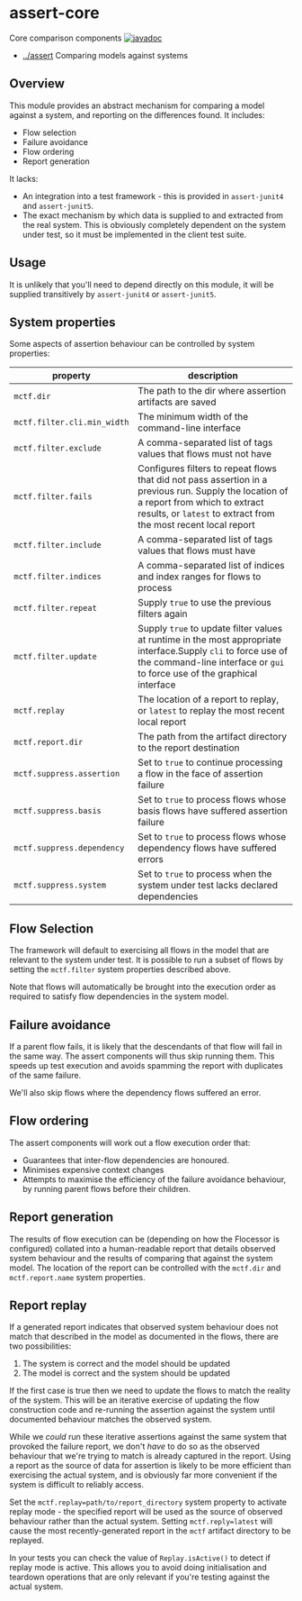 
<!-- title start -->

# assert-core

Core comparison components
[![javadoc](https://javadoc.io/badge2/com.mastercard.test.flow/assert-core/javadoc.svg)](https://javadoc.io/doc/com.mastercard.test.flow/assert-core)

 * [../assert](..) Comparing models against systems

<!-- title end -->

## Overview

This module provides an abstract mechanism for comparing a model against a system, and reporting on the differences found.
It includes:
 * Flow selection
 * Failure avoidance
 * Flow ordering
 * Report generation

It lacks:
 * An integration into a test framework - this is provided in `assert-junit4` and `assert-junit5`.
 * The exact mechanism by which data is supplied to and extracted from the real system.
   This is obviously completely dependent on the system under test, so it must be implemented in the client test suite.

## Usage

It is unlikely that you'll need to depend directly on this module, it will be supplied transitively by `assert-junit4` or `assert-junit5`.

## System properties

Some aspects of assertion behaviour can be controlled by system properties:

<!-- start_property_table -->

| property | description |
| -------- | ----------- |
| `mctf.dir` | The path to the dir where assertion artifacts are saved |
| `mctf.filter.cli.min_width` | The minimum width of the command-line interface |
| `mctf.filter.exclude` | A comma-separated list of tags values that flows must not have |
| `mctf.filter.fails` | Configures filters to repeat flows that did not pass assertion in a previous run. Supply the location of a report from which to extract results, or `latest` to extract from the most recent local report |
| `mctf.filter.include` | A comma-separated list of tags values that flows must have |
| `mctf.filter.indices` | A comma-separated list of indices and index ranges for flows to process |
| `mctf.filter.repeat` | Supply `true` to use the previous filters again |
| `mctf.filter.update` | Supply `true` to update filter values at runtime in the most appropriate interface.Supply `cli` to force use of the command-line interface or `gui` to force use of the graphical interface |
| `mctf.replay` | The location of a report to replay, or `latest` to replay the most recent local report |
| `mctf.report.dir` | The path from the artifact directory to the report destination |
| `mctf.suppress.assertion` | Set to `true` to continue processing a flow in the face of assertion failure |
| `mctf.suppress.basis` | Set to `true` to process flows whose basis flows have suffered assertion failure |
| `mctf.suppress.dependency` | Set to `true` to process flows whose dependency flows have suffered errors |
| `mctf.suppress.system` | Set to `true` to process when the system under test lacks declared dependencies |

<!-- end_property_table -->

## Flow Selection

The framework will default to exercising all flows in the model that are relevant to the system under test. It is possible to run a subset of flows by setting the `mctf.filter` system properties described above.

Note that flows will automatically be brought into the execution order as required to satisfy flow dependencies in the system model.

## Failure avoidance

If a parent flow fails, it is likely that the descendants of that flow will fail in the same way.
The assert components will thus skip running them.
This speeds up test execution and avoids spamming the report with duplicates of the same failure.

We'll also skip flows where the dependency flows suffered an error.

## Flow ordering

The assert components will work out a flow execution order that:
 * Guarantees that inter-flow dependencies are honoured.
 * Minimises expensive context changes
 * Attempts to maximise the efficiency of the failure avoidance behaviour, by running parent flows before their children.

## Report generation

The results of flow execution can be (depending on how the Flocessor is configured) collated into a human-readable report that details observed system behaviour and the results of comparing that against the system model.
The location of the report can be controlled with the `mctf.dir` and `mctf.report.name` system properties.

## Report replay

If a generated report indicates that observed system behaviour does not match that described in the model as documented in the flows, there are two possibilities:
 1. The system is correct and the model should be updated
 2. The model is correct and the system should be updated

If the first case is true then we need to update the flows to match the reality of the system.
This will be an iterative exercise of updating the flow construction code and re-running the assertion against the system until documented behaviour matches the observed system.

While we _could_ run these iterative assertions against the same system that provoked the failure report, we don't _have_ to do so as the observed behaviour that we're trying to match is already captured in the report.
Using a report as the source of data for assertion is likely to be more efficient than exercising the actual system, and is obviously far more convenient if the system is difficult to reliably access.

Set the `mctf.replay=path/to/report_directory` system property to activate replay mode - the specified report will be used as the source of observed behaviour rather than the actual system.
Setting `mctf.reply=latest` will cause the most recently-generated report in the `mctf` artifact directory to be replayed.

In your tests you can check the value of `Replay.isActive()` to detect if replay mode is active.
This allows you to avoid doing initialisation and teardown operations that are only relevant if you're testing against the actual system.
